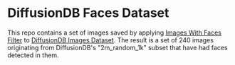 # DiffusionDB Faces Dataset

This repo contains a set of images saved by applying [Images With Faces Filter](https://github.com/yebrandon/images-with-faces-filter) to [DiffusionDB Images Dataset](https://github.com/yebrandon/diffusiondb-image-dataset). The result is a set of 240 images originating from DiffusionDB's "2m_random_1k" subset  that have had faces detected in them.
